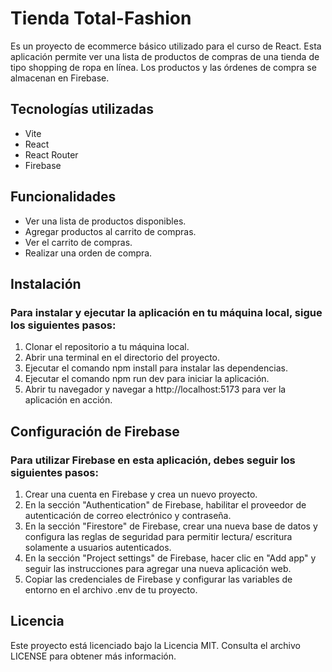 # Tienda Total-Fashion
Es un proyecto de ecommerce básico utilizado para el curso de React. Esta aplicación permite ver una lista de productos de compras de una tienda de tipo shopping de ropa en línea. Los productos y las órdenes de compra se almacenan en Firebase.

## Tecnologías utilizadas
- Vite
- React
- React Router
- Firebase

## Funcionalidades
- Ver una lista de productos disponibles.
- Agregar productos al carrito de compras.
- Ver el carrito de compras.
- Realizar una orden de compra.

## Instalación

### Para instalar y ejecutar la aplicación en tu máquina local, sigue los siguientes pasos:

1. Clonar el repositorio a tu máquina local.
2. Abrir una terminal en el directorio del proyecto.
3. Ejecutar el comando npm install para instalar las dependencias.
4. Ejecutar el comando npm run dev para iniciar la aplicación.
5. Abrir tu navegador y navegar a http://localhost:5173 para ver la aplicación en acción.

## Configuración de Firebase

### Para utilizar Firebase en esta aplicación, debes seguir los siguientes pasos:

1. Crear una cuenta en Firebase y crea un nuevo proyecto.
2. En la sección "Authentication" de Firebase, habilitar el proveedor de autenticación de correo electrónico y contraseña.
3. En la sección "Firestore" de Firebase, crear una nueva base de datos y configura las reglas de seguridad para permitir lectura/ 
   escritura solamente a usuarios autenticados.
4. En la sección "Project settings" de Firebase, hacer clic en "Add app" y seguir las instrucciones para agregar una nueva 
   aplicación web.
5. Copiar las credenciales de Firebase y configurar las variables de entorno en el archivo .env de tu proyecto.

## Licencia
Este proyecto está licenciado bajo la Licencia MIT. Consulta el archivo LICENSE para obtener más información.